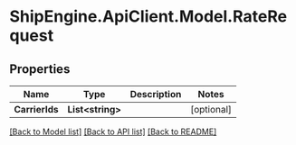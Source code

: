 # ShipEngine.ApiClient.Model.RateRequest
## Properties

Name | Type | Description | Notes
------------ | ------------- | ------------- | -------------
**CarrierIds** | **List&lt;string&gt;** |  | [optional] 

[[Back to Model list]](../README.md#documentation-for-models) [[Back to API list]](../README.md#documentation-for-api-endpoints) [[Back to README]](../README.md)

